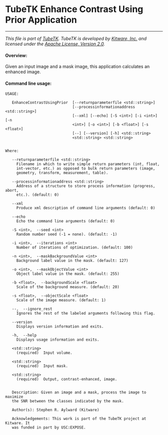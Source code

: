 TubeTK Enhance Contrast Using Prior Application
===============================================

---
*This file is part of [TubeTK](http://www.tubetk.org). TubeTK is developed by [Kitware, Inc.](http://www.kitware.com) and licensed under the [Apache License, Version 2.0](http://www.apache.org/licenses/LICENSE-2.0).*


#### Overview:

Given an input image and a mask image, this application calculates an enhanced image.

#### Command line usage:

```
USAGE:

   EnhanceContrastUsingPrior  [--returnparameterfile <std::string>]
                              [--processinformationaddress <std::string>]
                              [--xml] [--echo] [-S <int>] [-i <int>] [-n
                              <int>] [-o <int>] [-b <float>] [-s <float>]
                              [--] [--version] [-h] <std::string>
                              <std::string> <std::string>


Where:

   --returnparameterfile <std::string>
     Filename in which to write simple return parameters (int, float,
     int-vector, etc.) as opposed to bulk return parameters (image,
     geometry, transform, measurement, table).

   --processinformationaddress <std::string>
     Address of a structure to store process information (progress, abort,
     etc.). (default: 0)

   --xml
     Produce xml description of command line arguments (default: 0)

   --echo
     Echo the command line arguments (default: 0)

   -S <int>,  --seed <int>
     Random number seed (-1 = none). (default: -1)

   -i <int>,  --iterations <int>
     Number of iterations of optimization. (default: 100)

   -n <int>,  --maskBackgroundValue <int>
     Background label value in the mask. (default: 127)

   -o <int>,  --maskObjectValue <int>
     Object label value in the mask. (default: 255)

   -b <float>,  --backgroundScale <float>
     Scale of the background measure. (default: 20)

   -s <float>,  --objectScale <float>
     Scale of the image measure. (default: 1)

   --,  --ignore_rest
     Ignores the rest of the labeled arguments following this flag.

   --version
     Displays version information and exits.

   -h,  --help
     Displays usage information and exits.

   <std::string>
     (required)  Input volume.

   <std::string>
     (required)  Input mask.

   <std::string>
     (required)  Output, contrast-enhanced, image.


   Description: Given an image and a mask, process the image to maximize
   the SNR between the classes indicated by the mask.

   Author(s): Stephen R. Aylward (Kitware)

   Acknowledgements: This work is part of the TubeTK project at Kitware. It
   was funded in part by USC:EXPOSE.
```